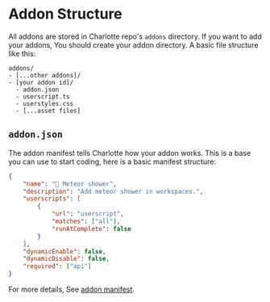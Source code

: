 # Addon Structure
All addons are stored in Charlotte repo's `addons` directory. If you want to add your addons, You should create your addon directory. A basic file structure like this:
```
addons/
- [...other addons]/
- [your addon id]/
  - addon.json
  - userscript.ts
  - userstyles.css
  - [...asset files]
```
## `addon.json`
The addon manifest tells Charlotte how your addon works. This is a base you can use to start coding, here is a basic manifest structure:
```json
{
    "name": "🌠 Meteor shower",
    "description": "Add meteor shower in workspaces.",
    "userscripts": [
        {
            "url": "userscript",
            "matches": ["all"],
            "runAtComplete": false
        }
    ],
    "dynamicEnable": false,
    "dynamicDisable": false,
    "required": ["api"]
}
```
For more details, See [addon manifest](../doc/interfaces/src_core_loader_loader.AddonManifest).